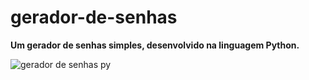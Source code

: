 # gerador-de-senhas
**Um gerador de senhas simples, desenvolvido na linguagem Python.**


![gerador de senhas py](https://user-images.githubusercontent.com/61318221/220375182-3c117a83-276f-4dd5-8cf2-b8f312955845.PNG)

